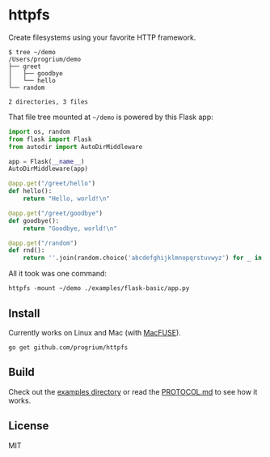 # httpfs

Create filesystems using your favorite HTTP framework.


```
$ tree ~/demo
/Users/progrium/demo
├── greet
│   ├── goodbye
│   └── hello
└── random

2 directories, 3 files
```

That file tree mounted at `~/demo` is powered by this Flask app:

```python
import os, random
from flask import Flask
from autodir import AutoDirMiddleware

app = Flask(__name__)
AutoDirMiddleware(app)

@app.get("/greet/hello")
def hello():
    return "Hello, world!\n"

@app.get("/greet/goodbye")
def goodbye():
    return "Goodbye, world!\n"

@app.get("/random")
def rnd():
    return ''.join(random.choice('abcdefghijklmnopqrstuvwyz') for _ in range(24))+"\n"
```

All it took was one command:
```
httpfs -mount ~/demo ./examples/flask-basic/app.py
```

## Install

Currently works on Linux and Mac (with [MacFUSE](https://osxfuse.github.io/)).

```
go get github.com/progrium/httpfs
```

## Build

Check out the [examples directory](examples) or read the [PROTOCOL.md](PROTOCOL.md) to see how it works.

## License

MIT
